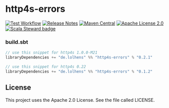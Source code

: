 # http4s-errors
[![Test Workflow](https://github.com/LolHens/http4s-errors/workflows/test/badge.svg)](https://github.com/LolHens/http4s-errors/actions?query=workflow%3Atest)
[![Release Notes](https://img.shields.io/github/release/LolHens/http4s-errors.svg?maxAge=3600)](https://github.com/LolHens/http4s-errors/releases/latest)
[![Maven Central](https://img.shields.io/maven-central/v/de.lolhens/http4s-errors_2.13)](https://search.maven.org/artifact/de.lolhens/http4s-errors_2.13)
[![Apache License 2.0](https://img.shields.io/github/license/LolHens/http4s-errors.svg?maxAge=3600)](https://www.apache.org/licenses/LICENSE-2.0)
[![Scala Steward badge](https://img.shields.io/badge/Scala_Steward-helping-blue.svg?style=flat&logo=data:image/png;base64,iVBORw0KGgoAAAANSUhEUgAAAA4AAAAQCAMAAAARSr4IAAAAVFBMVEUAAACHjojlOy5NWlrKzcYRKjGFjIbp293YycuLa3pYY2LSqql4f3pCUFTgSjNodYRmcXUsPD/NTTbjRS+2jomhgnzNc223cGvZS0HaSD0XLjbaSjElhIr+AAAAAXRSTlMAQObYZgAAAHlJREFUCNdNyosOwyAIhWHAQS1Vt7a77/3fcxxdmv0xwmckutAR1nkm4ggbyEcg/wWmlGLDAA3oL50xi6fk5ffZ3E2E3QfZDCcCN2YtbEWZt+Drc6u6rlqv7Uk0LdKqqr5rk2UCRXOk0vmQKGfc94nOJyQjouF9H/wCc9gECEYfONoAAAAASUVORK5CYII=)](https://scala-steward.org)

### build.sbt
```sbt
// use this snippet for http4s 1.0.0-M21
libraryDependencies += "de.lolhens" %% "http4s-errors" % "0.2.1"

// use this snippet for http4s 0.22
libraryDependencies += "de.lolhens" %% "http4s-errors" % "0.1.2"
```

## License
This project uses the Apache 2.0 License. See the file called LICENSE.
